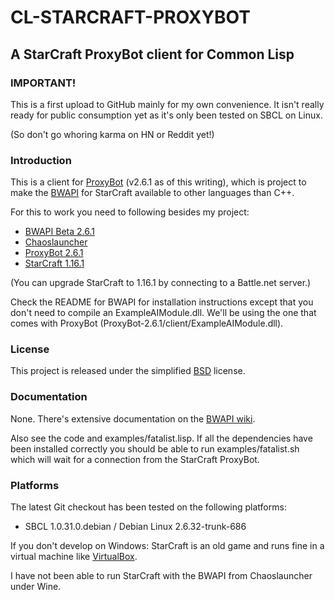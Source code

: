 # CL-STARCRAFT-PROXYBOT

## A StarCraft ProxyBot client for Common Lisp

### IMPORTANT!

This is a first upload to GitHub mainly for my own convenience.  It
isn't really ready for public consumption yet as it's only been tested
on SBCL on Linux.

(So don't go whoring karma on HN or Reddit yet!)


### Introduction

This is a client for [ProxyBot](http://code.google.com/p/bwapi-proxy/)
(v2.6.1 as of this writing), which is project to make the
[BWAPI](http://code.google.com/p/bwapi/) for StarCraft available to
other languages than C++.

For this to work you need to following besides my project:

* [BWAPI Beta 2.6.1](http://bwapi.googlecode.com/files/BWAPI_Beta_2.6.1.zip)
* [Chaoslauncher](http://www.teamliquid.net/forum/viewmessage.php?topic_id=65196)
* [ProxyBot 2.6.1](http://bwapi-proxy.googlecode.com/files/ProxyBot-2.6.1.zip)
* [StarCraft 1.16.1](http://www.blizzard.com/store/details.xml?rhtml=y&id=110000124)

(You can upgrade StarCraft to 1.16.1 by connecting to a Battle.net server.)

Check the README for BWAPI for installation instructions except that
you don't need to compile an ExampleAIModule.dll.  We'll be using the
one that comes with ProxyBot (ProxyBot-2.6.1/client/ExampleAIModule.dll).


### License

This project is released under the simplified
[BSD](http://www.opensource.net/licenses/bsd-license.php) license.


### Documentation

None.  There's extensive documentation on the
[BWAPI wiki](http://code.google.com/p/bwapi/wiki/UsingBWAPI).

Also see the code and examples/fatalist.lisp.  If all the dependencies
have been installed correctly you should be able to run
examples/fatalist.sh which will wait for a connection from the
StarCraft ProxyBot.


### Platforms

The latest Git checkout has been tested on the following platforms:

* SBCL 1.0.31.0.debian / Debian Linux 2.6.32-trunk-686

If you don't develop on Windows: StarCraft is an old game and runs
fine in a virtual machine like [VirtualBox](http://www.virtualbox.org/).

I have not been able to run StarCraft with the BWAPI from
Chaoslauncher under Wine.
